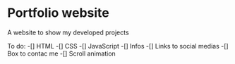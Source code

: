 # Portfolio website
 A website to show my developed projects

 To do:
 -[] HTML
 -[] CSS
 -[] JavaScript
 -[] Infos
 -[] Links to social medias
 -[] Box to contac me
 -[] Scroll animation
